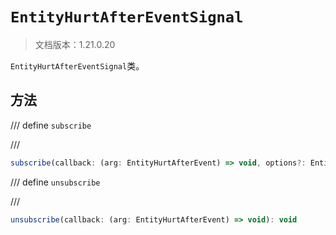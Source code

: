 # `EntityHurtAfterEventSignal`

> 文档版本：1.21.0.20

`EntityHurtAfterEventSignal`类。

## 方法

/// define
`subscribe`


///

```js
subscribe(callback: (arg: EntityHurtAfterEvent) => void, options?: EntityEventOptions): (arg: EntityHurtAfterEvent) => void
```


/// define
`unsubscribe`


///

```js
unsubscribe(callback: (arg: EntityHurtAfterEvent) => void): void
```

